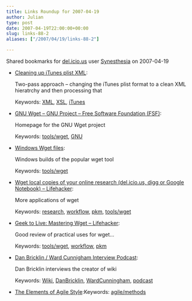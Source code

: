 ```yaml
---
title: Links Roundup for 2007-04-19
author: Julian
type: post
date: 2007-04-19T22:00:00+00:00
slug: links-88-2 
aliases: ["/2007/04/19/links-88-2"]

---
```

Shared bookmarks for [del.icio.us][1] user  [Synesthesia][2] on 2007-04-19

  * [Cleaning up iTunes plist XML][3]:
  
    Two-pass approach &#8211; changing the iTunes plist format to a clean XML hieratrchy and then processing that
  
    Keywords: [XML][4], [XSL][5], [iTunes][6]
  * [GNU Wget &#8211; GNU Project &#8211; Free Software Foundation (FSF)][7]:
  
    Homepage for the GNU Wget project
  
    Keywords: [tools/wget][8], [GNU][9]
  * [Windows Wget files][10]:
  
    Windows builds of the popular wget tool
  
    Keywords: [tools/wget][8]
  * [Wget local copies of your online research (del.icio.us, digg or Google Notebook) &#8211; Lifehacker][11]:
  
    More applications of wget
  
    Keywords: [research][12], [workflow][13], [pkm][14], [tools/wget][8]
  * [Geek to Live: Mastering Wget &#8211; Lifehacker][15]:
  
    Good review of practical uses for wget&#8230;
  
    Keywords: [tools/wget][8], [workflow][13], [pkm][14]
  * [Dan Bricklin / Ward Cunnigham Interview Podcast][16]:
  
    Dan Bricklin interviews the creator of wiki
  
    Keywords: [Wiki][17], [DanBricklin][18], [WardCunningham][19], [podcast][20]
  * [The Elements of Agile Style][21]:Keywords: [agile/methods][22]

 [1]: https://del.icio.us/
 [2]: https://del.icio.us/synesthesia
 [3]: https://www.xmldatabases.org/WK/blog/1086?t=item "https://www.xmldatabases.org/WK/blog/1086?t=item"
 [4]: https://del.icio.us/synesthesia/XML
 [5]: https://del.icio.us/synesthesia/XSL
 [6]: https://del.icio.us/synesthesia/iTunes
 [7]: https://www.gnu.org/software/wget/wget.html "https://www.gnu.org/software/wget/wget.html"
 [8]: https://del.icio.us/synesthesia/tools/wget
 [9]: https://del.icio.us/synesthesia/GNU
 [10]: https://www.christopherlewis.com/WGet/WGetFiles.htm "https://www.christopherlewis.com/WGet/WGetFiles.htm"
 [11]: https://lifehacker.com/software/download-managers/geek-to-live--wget-local-copies-of-your-online-research-delicious-digg-or-google-notebook-200360.php "https://lifehacker.com/software/download-managers/geek-to-live--wget-local-copies-of-your-online-research-delicious-digg-or-google-notebook-200360.php"
 [12]: https://del.icio.us/synesthesia/research
 [13]: https://del.icio.us/synesthesia/workflow
 [14]: https://del.icio.us/synesthesia/pkm
 [15]: https://www.lifehacker.com/software/top/geek-to-live--mastering-wget-161202.php "https://www.lifehacker.com/software/top/geek-to-live--mastering-wget-161202.php"
 [16]: https://danbricklin.com/log/2007_01_25.htm "https://danbricklin.com/log/2007_01_25.htm"
 [17]: https://del.icio.us/synesthesia/Wiki
 [18]: https://del.icio.us/synesthesia/DanBricklin
 [19]: https://del.icio.us/synesthesia/WardCunningham
 [20]: https://del.icio.us/synesthesia/podcast
 [21]: https://agileconsortium.pbwiki.com/The-Elements-of-Agile-Style "https://agileconsortium.pbwiki.com/The-Elements-of-Agile-Style"
 [22]: https://del.icio.us/synesthesia/agile/methods